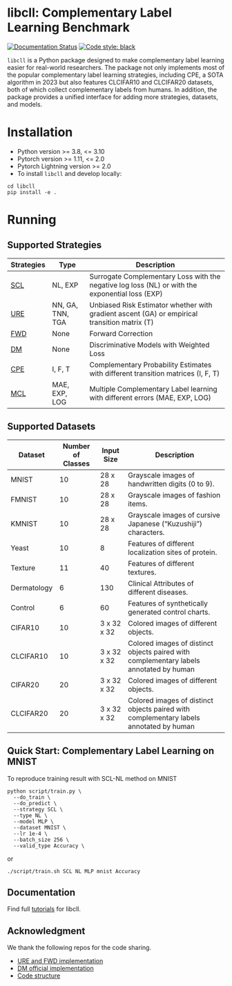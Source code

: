 # libcll: Complementary Label Learning Benchmark

[![Documentation Status](https://readthedocs.org/projects/libcll/badge/?version=latest)](https://libcll.readthedocs.io/en/latest/?badge=latest) [![Code style: black](https://img.shields.io/badge/code%20style-black-000000.svg)](https://github.com/psf/black)

`libcll` is a Python package designed to make complementary label learning easier for real-world researchers. The package not only implements most of the popular complementary label learning strategies, including CPE, a SOTA algorithm in 2023 but also features CLCIFAR10 and CLCIFAR20 datasets, both of which collect complementary labels from humans.  In addition, the package provides a unified interface for adding more strategies, datasets, and models. 

# Installation

- Python version >= 3.8, <= 3.10
- Pytorch version >= 1.11, <= 2.0
- Pytorch Lightning version >= 2.0
- To install `libcll` and develop locally:

```
cd libcll
pip install -e .
```

# Running

## Supported Strategies

| Strategies                                                | Type             | Description                                                  |
| --------------------------------------------------------- | ---------------- | ------------------------------------------------------------ |
| [SCL](https://arxiv.org/pdf/2007.02235.pdf)               | NL, EXP          | Surrogate Complementary Loss with the negative log loss (NL) or with the exponential loss (EXP) |
| [URE](https://arxiv.org/pdf/1810.04327.pdf)               | NN, GA, TNN, TGA | Unbiased Risk Estimator whether with gradient ascent (GA) or empirical transition matrix (T) |
| [FWD](https://arxiv.org/pdf/1711.09535.pdf)               | None             | Forward Correction                                           |
| [DM](http://proceedings.mlr.press/v139/gao21d/gao21d.pdf) | None             | Discriminative Models with Weighted Loss                     |
| [CPE](https://arxiv.org/pdf/2209.09500.pdf)               | I, F, T          | Complementary Probability Estimates with different transition matrices (I, F, T) |
| [MCL](https://arxiv.org/pdf/1912.12927.pdf)               | MAE, EXP, LOG    | Multiple Complementary Label learning with different errors (MAE, EXP, LOG) |

## Supported Datasets

| Dataset     | Number of Classes | Input Size  | Description                                                  |
| ----------- | --------------- | ----------- | ------------------------------------------------------------ |
| MNIST       | 10              | 28 x 28     | Grayscale images of handwritten digits (0 to 9).             |
| FMNIST      | 10              | 28 x 28     | Grayscale images of fashion items.                           |
| KMNIST      | 10              | 28 x 28     | Grayscale images of cursive Japanese (“Kuzushiji”) characters. |
| Yeast       | 10              | 8           | Features of different localization sites of protein.         |
| Texture     | 11              | 40          | Features of different textures.                              |
| Dermatology | 6               | 130         | Clinical Attributes of different diseases.                              |
| Control     | 6               | 60          | Features of synthetically generated control charts.          |
| CIFAR10     | 10              | 3 x 32 x 32 | Colored images of different objects.                         |
| CLCIFAR10   | 10              | 3 x 32 x 32 | Colored images of distinct objects paired with complementary labels annotated by human |
| CIFAR20     | 20              | 3 x 32 x 32 | Colored images of different objects. |
| CLCIFAR20   | 20              | 3 x 32 x 32 | Colored images of distinct objects paired with complementary labels annotated by human |

## Quick Start: Complementary Label Learning on MNIST

To reproduce training result with SCL-NL method on MNIST

```shell
python script/train.py \
  --do_train \
  --do_predict \
  --strategy SCL \
  --type NL \
  --model MLP \
  --dataset MNIST \
  --lr 1e-4 \
  --batch_size 256 \
  --valid_type Accuracy \
```

or

```
./script/train.sh SCL NL MLP mnist Accuracy
```

## Documentation

Find full [tutorials](https://libcll.readthedocs.io/en/latest/) for libcll.

## Acknowledgment

We thank the following repos for the code sharing.
* [URE and FWD implementation](https://github.com/takashiishida/comp)
* [DM official implementation](http://palm.seu.edu.cn/zhangml/Resources.htm#icml21b)
* [Code structure](https://github.com/ntucllab/imbalanced-DL)

